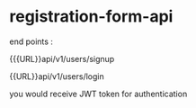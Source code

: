 # registration-form-api

end points : 

{{{URL}}api/v1/users/signup

{{URL}}api/v1/users/login

you would receive JWT token for authentication


